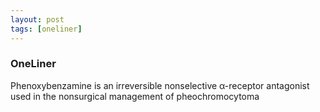 ```yaml
---
layout: post
tags: [oneliner]
---
```



### OneLiner

Phenoxybenzamine is an irreversible nonselective α-receptor antagonist used in the nonsurgical management of pheochromocytoma

